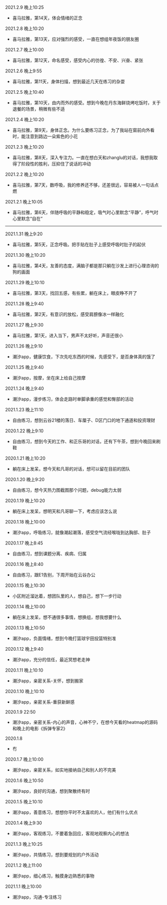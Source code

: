 2021.2.9 晚上10:25
- 喜马拉雅，第14天，体会情绪的正念

2021.2.8 晚上10:20
- 喜马拉雅，第13天，应对强烈的感受，一直在想组年夜饭的朋友圈

2021.2.7 晚上10:00
- 喜马拉雅，第12天，命名感受，感受内心的彷徨、不安、兴奋、紧张

2021.2.6 晚上9:55
- 喜马拉雅，第11天，身体扫描，想到最近几天在练习的杂耍

2021.2.5 晚上10:40
- 喜马拉雅，第10天，由内而外的感受。想到今晚在丹东海鲜烧烤吃饭时，关于退餐的场景，稍微有些不适

2021.2.4 晚上10:20
- 喜马拉雅，第9天，身体正念。为什么要练习正念，为了我站在窗前向外看时，能注意到路边一朵紫色的小花

2021.2.3 晚上10:20
- 喜马拉雅，第8天，深入专注力。一直在想白天和zhanglu的对话，我想我取得了阶段性的胜利，压抑住了说话的冲动

2021.2.2 晚上10:20
- 喜马拉雅，第7天，数呼吸，我的修养还不够，还差很远，容易被人一句话点燃

2021.2.1 晚上10:05
- 喜马拉雅，第6天，伴随呼吸的平静和稳定，吸气时心里默念“平静”，呼气时心里默念“自在”

---


2021.1.31 晚上9:20
- 喜马拉雅，第5天，正念呼吸。把手贴在肚子上感受呼吸时肚子的起伏

2021.1.30 晚上10:20
- 喜马拉雅，第4天，友善的态度，满脑子都是那只躺在沙发上进行心理咨询的狗的画面

2021.1.29 晚上10:10
- 喜马拉雅，第3天，找回五感，有些累，躺在床上，眼皮睁不开了

2021.1.28 晚上9:40
- 喜马拉雅，第2天，有意识的放松，感受肩膀像冰一样融化

2021.1.27 晚上9:30
- 喜马拉雅，第1天，进入当下，男声不太好听，声音还很小

2021.1.26 晚上9:10
- 潮汐app，健康饮食，下次先吃东西的时候，先感受下，是否身体真的饿了

2021.1.25 晚上9:40
- 潮汐app，按摩，坐在床上给自己按摩

2021.1.24 晚上9:40
- 潮汐app，漫步练习，体会走路时单脚承重的感觉和臀部的活动

2021.1.23 晚上11:10
- 自由练习，想到云谷21楼的落日、车厘子、D区门口的地下通道和投资理财

2020.1.22 晚上9:10
- 自由练习，想到今天的工作、和正乐哥的对话，还有下午茶，想到今晚回来刷鞋

2020.1.21 晚上10:20
- 躺在床上发呆，想今天和凡哥的对话，想可以留在目前的团队

2020.1.20 晚上9:20
- 自由练习，想今天热力图截图那个问题，debug能力太弱

2020.1.19 晚上10:20
- 躺在床上发呆，想明天和凡哥聊一下，考虑应该怎么说

2020.1.18 晚上10:00
- 潮汐app，呼吸练习，就像潮起潮落，感受空气流经喉咙到达胸部、肚子

2020.1.17 晚上8:45
- 自由练习，想到课题分离、疾病、归属

2020.1.16 晚上8:40
- 自由练习，跟E1告别，下周开始在云谷办公

2020.1.15 晚上10:30
- 小区附近溜达着，想团队里的人，想自己，想下一步行动

2020.1.14 晚上10:00
- 躺在床上发呆，想不通很多事情，想换组，想我想要什么

2020.1.13 晚上10:50
- 潮汐app，负面情绪，想到今晚打篮球宇田投篮特别准

2020.1.12 晚上9:40
- 潮汐app，充分的信任，最近冥想老走神

2020.1.11 晚上10:10
- 潮汐app，亲密关系-关怀，想到搬家

2020.1.10 晚上10:10
- 潮汐app，亲密关系-重获新鲜感

2020.1.9 22:50
- 潮汐app，亲密关系-内心的声音，心神不宁，在想今天看的heatmap的源码和晚上的电影《拆弹专家2》

2020.1.8
- 冇

2020.1.7 晚上10:00
- 潮汐app，亲密关系，如实地接纳自己和别人的不完美

2020.1.6 晚上10:50
- 潮汐app，良好的沟通，想到聚散终有时

2020.1.5 晚上10:10
- 潮汐app，善意练习，想想你平时不太喜欢的人，他们有什么优点 

2020.1.4 晚上9:30
- 潮汐app，客观练习，不要着急回应，客观地观察内心的想法

2021.1.3 晚上10:25
* 潮汐app，共情练习，想到要规划的户外活动

2021.1.2 晚上11:00
* 潮汐app，细心练习，触摸身边熟悉的事物

2021.1.1 晚上10:00
* 潮汐app，沟通-专注练习